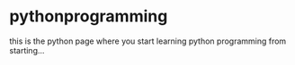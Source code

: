 # pythonprogramming
this is the python page where you start learning python programming from starting...
